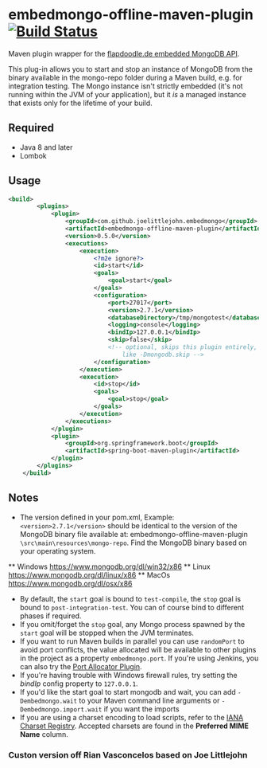 # embedmongo-offline-maven-plugin [![Build Status](https://travis-ci.org/joelittlejohn/embedmongo-maven-plugin.png)](https://travis-ci.org/joelittlejohn/embedmongo-maven-plugin)

Maven plugin wrapper for the [flapdoodle.de embedded MongoDB API](http://github.com/flapdoodle-oss/embedmongo.flapdoodle.de).

This plug-in allows you to start and stop an instance of MongoDB from the binary available in the mongo-repo folder during a Maven build, e.g. for integration testing. The Mongo instance isn't strictly embedded (it's not running within the JVM of your application), but it _is_ a managed instance that exists only for the lifetime of your build.

## Required

* Java 8 and later
* Lombok

## Usage

```xml
<build>
		<plugins>
			<plugin>
				<groupId>com.github.joelittlejohn.embedmongo</groupId>
				<artifactId>embedmongo-offline-maven-plugin</artifactId>
				<version>0.5.0</version>
				<executions>
					<execution>
						<?m2e ignore?>
						<id>start</id>
						<goals>
							<goal>start</goal>
						</goals>
						<configuration>
							<port>27017</port>
							<version>2.7.1</version>
							<databaseDirectory>/tmp/mongotest</databaseDirectory>
							<logging>console</logging>
							<bindIp>127.0.0.1</bindIp>
							<skip>false</skip>
							<!-- optional, skips this plugin entirely, use on the command line 
								like -Dmongodb.skip -->
						</configuration>
					</execution>
					<execution>
						<id>stop</id>
						<goals>
							<goal>stop</goal>
						</goals>
					</execution>
				</executions>
			</plugin>
			<plugin>
				<groupId>org.springframework.boot</groupId>
				<artifactId>spring-boot-maven-plugin</artifactId>
			</plugin>
		</plugins>
	</build>
```

## Notes

* The version defined in your pom.xml, Example: `<version>2.7.1</version>` should be identical to the version of the MongoDB binary file available at: embedmongo-offline-maven-plugin `\src\main\resources\mongo-repo`. Find the MongoDB binary based on your operating system.

** Windows https://www.mongodb.org/dl/win32/x86 
** Linux   https://www.mongodb.org/dl/linux/x86
** MacOs   https://www.mongodb.org/dl/osx/x86

* By default, the `start` goal is bound to `test-compile`, the `stop` goal is bound to `post-integration-test`. You can of course bind to different phases if required.
* If you omit/forget the `stop` goal, any Mongo process spawned by the `start` goal will be stopped when the JVM terminates.
* If you want to run Maven builds in parallel you can use `randomPort` to avoid port conflicts, the value allocated will be available to other plugins in the project as a property `embedmongo.port`.
  If you're using Jenkins, you can also try the [Port Allocator Plugin](https://wiki.jenkins-ci.org/display/JENKINS/Port+Allocator+Plugin).
* If you're having trouble with Windows firewall rules, try setting the _bindIp_ config property to `127.0.0.1`.
* If you'd like the start goal to start mongodb and wait, you can add `-Dembedmongo.wait` to your Maven command line arguments or `-Dembedmongo.import.wait` if you want the imports
* If you are using a charset encoding to load scripts, refer to the [IANA Charset Registry](http://www.iana.org/assignments/character-sets/character-sets.xhtml).  Accepted charsets are found in the __Preferred MIME Name__ column.

### Custon version off Rian Vasconcelos based on  Joe Littlejohn
